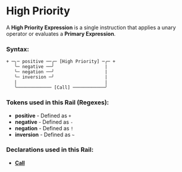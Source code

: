 
# High Priority

A **High Priority Expression** is a single instruction that applies
a unary operator or evaluates a **Primary Expression**.

### Syntax:

    + ─╮─ positive ──╭─ [High Priority] ─╭─ +
       ╰─ negative ──╯                   |
       ╰─ negation ──╯                   |
       ╰─ inversion ─╯                   |
       |                                 |
       ╰───────────── [Call] ────────────╯

### Tokens used in this Rail (Regexes):

- **positive** - Defined as `+`
- **negative** - Defined as `-`
- **negation** - Defined as `!`
- **inversion** - Defined as `~`

### Declarations used in this Rail:

- [**Call**](EX-Call.md)
